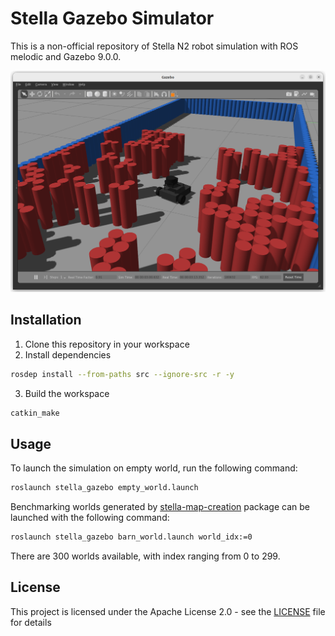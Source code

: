 # Stella Gazebo Simulator

This is a non-official repository of Stella N2 robot simulation with ROS melodic and Gazebo 9.0.0.

![Stella N2](screenshot.png)

## Installation

1. Clone this repository in your workspace
2. Install dependencies
```bash
rosdep install --from-paths src --ignore-src -r -y
```
3. Build the workspace
```bash
catkin_make
```

## Usage

To launch the simulation on empty world, run the following command:
```bash
roslaunch stella_gazebo empty_world.launch
```

Benchmarking worlds generated by [stella-map-creation](https://github.com/damanikjosh/stella-map-creation) package can be launched with the following command:
```bash
roslaunch stella_gazebo barn_world.launch world_idx:=0
```
There are 300 worlds available, with index ranging from 0 to 299.

## License

This project is licensed under the Apache License 2.0 - see the [LICENSE](LICENSE) file for details
